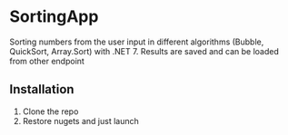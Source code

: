 # SortingApp
Sorting numbers from the user input in different algorithms (Bubble, QuickSort, Array.Sort) with .NET 7. Results are saved and can be loaded from other endpoint
## Installation
1. Clone the repo
2. Restore nugets and just launch
